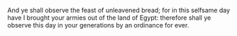 And ye shall observe the feast of unleavened bread; for in this selfsame day have I brought your armies out of the land of Egypt: therefore shall ye observe this day in your generations by an ordinance for ever.
